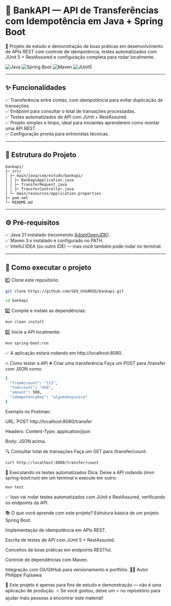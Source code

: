 # 💸 BankAPI — API de Transferências com Idempotência em Java + Spring Boot

🚀 Projeto de estudo e demonstração de boas práticas em desenvolvimento de APIs REST com controle de idempotência, testes automatizados com JUnit 5 + RestAssured e configuração completa para rodar localmente.

![Java](https://img.shields.io/badge/Java-21-blue.svg) ![Spring Boot](https://img.shields.io/badge/Spring%20Boot-3.5.3-brightgreen.svg) ![Maven](https://img.shields.io/badge/Maven-3.x-orange.svg) ![JUnit5](https://img.shields.io/badge/JUnit-5-green.svg)

---

## ✨ Funcionalidades

✅ Transferência entre contas, com idempotência para evitar duplicação de transações.  
✅ Endpoint para consultar o total de transações processadas.  
✅ Testes automatizados de API com JUnit + RestAssured.  
✅ Projeto simples e limpo, ideal para iniciantes aprenderem como montar uma API REST.  
✅ Configuração pronta para entrevistas técnicas.

---

## 📂 Estrutura do Projeto
```
bankapi/
├─ src/
│ ├─ main/java/com/estudo/bankapi/
│ │ ├─ BankapiApplication.java
│ │ ├─ TransferRequest.java
│ │ ├─ TransferController.java
│ └─ main/resources/application.properties
├─ pom.xml
└─ README.md
```
---

## ⚙️ Pré-requisitos

✅ Java 21 instalado (recomendo [AdoptOpenJDK](https://adoptium.net/)).  
✅ Maven 3.x instalado e configurado no PATH.  
✅ IntelliJ IDEA (ou outro IDE) — mas você também pode rodar no terminal.

---

## 🚀 Como executar o projeto

1️⃣ Clone este repositório:
```bash
git clone https://github.com/SEU_USUARIO/bankapi.git
```
```bash
cd bankapi
```
2️⃣ Compile e instale as dependências:
```bash
mvn clean install
```
3️⃣ Inicie a API localmente:
```bash
mvn spring-boot:run
```
✅ A aplicação estará rodando em http://localhost:8080.

🔥 Como testar a API
➕ Criar uma transferência
Faça um POST para /transfer com JSON como:
```bash
{
  "fromAccount": "123",
  "toAccount": "456",
  "amount": 500,
  "idempotencyKey": "algumakeyunica"
}
```
Exemplo no Postman:

URL: POST http://localhost:8080/transfer

Headers: Content-Type: application/json

Body: JSON acima.

🔍 Consultar total de transações
Faça um GET para /transfer/count:
```bash
curl http://localhost:8080/transfer/count
```
🧪 Executando os testes automatizados
Dica: Deixe a API rodando (mvn spring-boot:run) em um terminal e execute em outro:
```bash
mvn test
```
✅ Isso vai rodar testes automatizados com JUnit e RestAssured, verificando os endpoints da API.

📚 O que você aprende com este projeto?
Estrutura básica de um projeto Spring Boot.

Implementação de idempotência em APIs REST.

Escrita de testes de API com JUnit 5 + RestAssured.

Conceitos de boas práticas em endpoints RESTful.

Controle de dependências com Maven.

Integração com Git/GitHub para versionamento e portfólio.
👨‍💻 Autor
Philippe Fujisawa


📌 Este projeto é apenas para fins de estudo e demonstração — não é uma aplicação de produção.
⭐ Se você gostou, deixe um ⭐ no repositório para ajudar mais pessoas a encontrar este material!